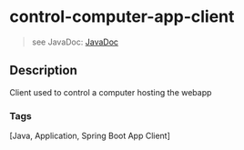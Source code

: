 # control-computer-app-client
> see JavaDoc: [JavaDoc](docs/javadoc/index.html)

## Description
Client used to control a computer hosting the webapp

### Tags
[Java, Application, Spring Boot App Client]

